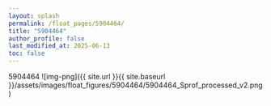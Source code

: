 ```yaml
---
layout: splash
permalink: /float_pages/5904464/
title: "5904464"
author_profile: false
last_modified_at: 2025-06-13
toc: false
---
```

 
5904464
![img-png]({{ site.url }}{{ site.baseurl }}/assets/images/float_figures/5904464/5904464_Sprof_processed_v2.png)